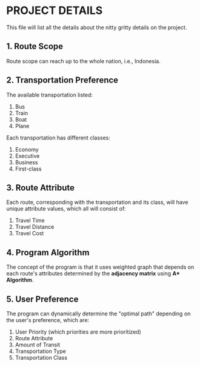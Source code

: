 # PROJECT DETAILS
This file will list all the details about the nitty gritty details on the project.

## 1. Route Scope 
Route scope can reach up to the whole nation, i.e., Indonesia.

## 2. Transportation Preference
The available transportation listed: 
1. Bus
2. Train
3. Boat
4. Plane

Each transportation has different classes: 
1. Economy
2. Executive
3. Business
4. First-class

## 3. Route Attribute
Each route, corresponding with the transportation and its class, will have unique attribute values, which all will consist of: 
1. Travel Time 
2. Travel Distance
3. Travel Cost

## 4. Program Algorithm 
The concept of the program is that it uses weighted graph that depends on each route's attributes determined by the **adjacency matrix** using __A* Algorithm__.

## 5. User Preference
The program can dynamically determine the "optimal path" depending on the user's preference, which are: 
1. User Priority (which priorities are more prioritized)
2. Route Attribute
3. Amount of Transit
4. Transportation Type
5. Transportation Class

